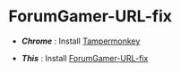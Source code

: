 # ForumGamer-URL-fix

* ***Chrome*** : Install [Tampermonkey](https://chrome.google.com/webstore/detail/tampermonkey/dhdgffkkebhmkfjojejmpbldmpobfkfo)

* ***This*** : Install [ForumGamer-URL-fix](https://github.com/Xmax1231/ForumGamer-URL-fix/raw/master/main.user.js)
